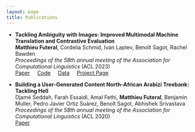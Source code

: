```yaml
---
layout: page
title: Publications
---
```


- **Tackling Ambiguity with Images: Improved Multimodal Machine Translation and Contrastive Evaluation**  
  **Matthieu Futeral**, Cordelia Schmid, Ivan Laptev, Benoît Sagot, Rachel Bawden  
  *Proceedings of the 58th annual meeting of the Association for Computational Linguistics* (ACL 2023)              
  [Paper](https://arxiv.org/pdf/2212.10140.pdf) &nbsp; &nbsp;
  [Code](https://github.com/MatthieuFP/VGAMT) &nbsp; &nbsp;
  [Data](https://github.com/MatthieuFP/CoMMuTE) &nbsp; &nbsp;
  [Project Page](https://mfuteral.github.io/vgamt.html)

- **Building a User-Generated Content North-African Arabizi Treebank: Tackling Hell**  
  Djamé Seddah, Farah Essaidi, Amal Fethi, **Matthieu Futeral**, Benjamin Muller, Pedro Javier Ortiz Suárez, Benoît Sagot, Abhishek Srivastava  
  *Proceedings of the 58th annual meeting of the Association for Computational Linguistics* (ACL 2020)  
  [Paper](https://aclanthology.org/2020.acl-main.107.pdf)
